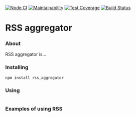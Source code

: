 [![Node CI](https://github.com/Sergey89274291549/frontend-project-lvl3/workflows/Node.js%20CI/badge.svg)](https://github.com/Sergey89274291549/frontend-project-lvl3/actions)   [![Maintainability](https://api.codeclimate.com/v1/badges/b241d7b5acab9bcb2cf5/maintainability)](https://codeclimate.com/github/Sergey89274291549/frontend-project-lvl3/maintainability)   [![Test Coverage](https://api.codeclimate.com/v1/badges/b241d7b5acab9bcb2cf5/test_coverage)](https://codeclimate.com/github/Sergey89274291549/frontend-project-lvl3/test_coverage) [![Build Status](https://travis-ci.com/Sergey89274291549/frontend-project-lvl3.svg?branch=master)](https://travis-ci.com/Sergey89274291549/frontend-project-lvl3)
 
# RSS aggregator
### About
RSS aggregator is...


### Installing

```
npm install rss_aggregator
```
### Using

```

```
### Examples of using RSS
